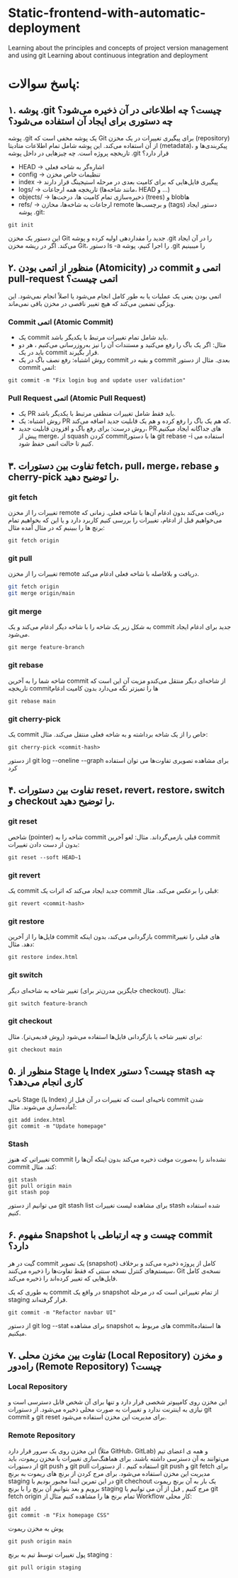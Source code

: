 # Static-frontend-with-automatic-deployment
Learning about the principles and concepts of project version management and using git Learning about continuous integration and deployment 

# پاسخ سوالات: 

## ۱. پوشه .git چیست؟ چه اطلاعاتی در آن ذخیره می‌شود؟ چه دستوری برای ایجاد آن استفاده می‌شود؟
پوشه .git یک پوشه مخفی است که Git برای پیگیری تغییرات در یک مخزن (repository) از آن استفاده می‌کند. این پوشه شامل تمام اطلاعات متادیتا (metadata)، پیکربندی‌ها و تاریخچه پروژه است.
چه چیزهایی در داخل پوشه .git قرار دارد؟
- HEAD → اشاره‌گر به شاخه فعلی
- config → تنظیمات خاص مخزن
- index → پیگیری فایل‌هایی که برای کامیت بعدی در مرحله استیجینگ قرار دارند
- logs/ → تاریخچه همه ارجاعات (مانند شاخه‌ها، HEAD و ...)
- objects/ → ذخیره‌سازی تمام کامیت ها، درخت‌ها (trees) و blobها
- refs/ → ارجاعات به شاخه‌ها، مخازن remote و برچسب‌ها (tags)
دستور ایجاد پوشه .git:

```
git init
```

این دستور یک مخزن Git جدید را مقداردهی اولیه کرده و پوشه .git را در آن ایجاد می‌کند.
اگر در ریشه مخزن Git، دستور ls -a را اجرا کنیم، پوشه .git را میبینیم

## ۲. منظور از اتمی بودن (Atomicity) در commit اتمی و pull-request اتمی چیست؟
اتمی بودن یعنی یک عملیات یا به طور کامل انجام می‌شود یا اصلاً انجام نمی‌شود. این ویژگی تضمین می‌کند که هیچ تغییر ناقصی در مخزن باقی نمی‌ماند.
### Commit اتمی (Atomic Commit)

- یک commit باید شامل تمام تغییرات مرتبط با یکدیگر باشد.
- مثال: اگر یک باگ را رفع می‌کنید و مستندات آن را نیز به‌روزرسانی می‌کنیم ، هر دو باید در یک commit قرار بگیرند.
- روش اشتباه: رفع نصف باگ در یک commit و بقیه در commit بعدی.
مثال از دستور commit اتمی:

```
git commit -m "Fix login bug and update user validation"
```

 ### Pull Request اتمی (Atomic Pull Request)
- یک PR باید فقط شامل تغییرات منطقی مرتبط با یکدیگر باشد.
- روش اشتباه: یک PR که هم یک باگ را رفع کرده و هم یک قابلیت جدید اضافه می‌کند.
- روش درست: برای رفع باگ و افزودن قابلیت جدید، PRهای جداگانه ایجاد میکنیم.
پیش از merge، از squash کردن commitها با دستور git rebase -i استفاده می کنیم تا حالت اتمی حفظ شود.

## ۳. تفاوت بین دستورات fetch، pull، merge، rebase و cherry-pick را توضیح دهید.
### git fetch
تغییرات را از مخزن remote دریافت می‌کند بدون ادغام آن‌ها با شاخه فعلی.
زمانی که می‌خواهیم قبل از ادغام، تغییرات را بررسی کنیم کاربرد دارد و یا این که بخواهیم تمام برنچ ها را ببینیم که در مثال آمده
مثال:

```
git fetch origin
```


### git pull
تغییرات را از مخزن remote دریافت و بلافاصله با شاخه فعلی ادغام می‌کند.

```sh
git fetch origin
git merge origin/main
```


### git merge
به شکل زیر یک شاخه را با شاخه دیگر ادغام می‌کند و یک commit جدید برای ادغام ایجاد می‌شود.
 

```
git merge feature-branch
```

### git rebase
شاخه شما را به آخرین commit از شاخه‌ای دیگر منتقل می‌کندو مزیت آن این است که تاریخچه commitها را تمیزتر نگه می‌دارد بدون کامیت ادغام
 

```
git rebase main
```


### git cherry-pick
یک commit خاص را از یک شاخه برداشته و به شاخه فعلی منتقل می‌کند.
 مثال:

```
git cherry-pick <commit-hash>
```

 از دستور git log --oneline --graph برای مشاهده تصویری تفاوت‌ها می توان استفاده کرد

## ۴. تفاوت بین دستورات reset، revert، restore، switch و checkout را توضیح دهید.
### git reset
شاخص (pointer) شاخه را به commit قبلی بازمی‌گرداند.
 مثال: لغو آخرین commit بدون از دست دادن تغییرات:

```
git reset --soft HEAD~1
```

### git revert
یک commit جدید ایجاد می‌کند که اثرات یک commit قبلی را برعکس می‌کند.
 مثال:

```
git revert <commit-hash>
```

### git restore
فایل‌ها را از آخرین commit بازگردانی می‌کند، بدون اینکه commitهای قبلی را تغییر دهد.
 مثال:

```
git restore index.html
```

### git switch
تغییر شاخه به شاخه‌ای دیگر (جایگزین مدرن‌تر برای checkout).
 مثال:
```
git switch feature-branch
```

### git checkout
برای تغییر شاخه یا بازگردانی فایل‌ها استفاده می‌شود (روش قدیمی‌تر).
 مثال:

```
git checkout main
```


## ۵. منظور از Stage یا Index چیست؟ دستور stash چه کاری انجام می‌دهد؟
ناحیه Stage (یا Index) ناحیه‌ای است که تغییرات در آن قبل از commit شدن آماده‌سازی می‌شوند.
 مثال:
```
git add index.html
git commit -m "Update homepage"
```

### Stash
تغییراتی که هنوز commit نشده‌اند را به‌صورت موقت ذخیره می‌کند بدون اینکه آن‌ها را commit کند.
 مثال:
```
git stash
git pull origin main
git stash pop
```
می توانیم از دستور git stash list برای مشاهده لیست تغییرات stash شده استفاده کنیم.

 
## ۶. مفهوم Snapshot چیست و چه ارتباطی با commit دارد؟

گیت در هر commit یک تصویر (snapshot) کامل از پروژه ذخیره می‌کند و برخلاف سیستم‌های کنترل نسخه سنتی که فقط تفاوت‌ها را ذخیره می‌کنند، Git نسخه‌ی کامل فایل‌هایی که تغییر کرده‌اند را ذخیره می‌کند.

به طوری که یک commit در واقع یک snapshot از تمام تغییراتی است که در مرحله staging قرار گرفته‌اند.
 
```
git commit -m "Refactor navbar UI"
```
 از دستور git log --stat برای مشاهده snapshot های مربوط به commit‌ها استفاده میکنیم.


## ۷. تفاوت بین مخزن محلی (Local Repository) و مخزن راه‌دور (Remote Repository) چیست؟
### Local Repository
این مخزن روی کامپیوتر شخصی قرار دارد و تنها برای آن شخص قابل دسترسی است و نیازی به اینترنت ندارد و تغییرات به صورت محلی ذخیره می‌شود.
از دستورات git commit و git reset برای مدیریت این مخزن استفاده می‌شود. 

### Remote Repository
این مخزن روی یک سرور قرار دارد (مثلاً GitHub، GitLab) و همه  ی اعضای تیم می‌توانند به آن دسترسی داشته باشند.
برای هماهنگ‌سازی تغییرات با مخزن ریموت، باید از دستورات git push و git pull استفاده کنیم .
از دستورات git push و git fetch برای مدیریت این مخزن استفاده می‌شود.
برای مرج کردن از برنچ های ریموت به برنچ staging  در این تمرین ابتدا مجبور بودیم با git chechout یک بار به آن برنچ ریموت برویم و بعد بتوانیم آن برنچ را با برنچ staging مرج کنیم , قبل از آن می توانیم یا git fetch origin   تمام برنج ها را مشاهده کنیم 
مثال از Workflow
کار محلی:
```
git add .
git commit -m "Fix homepage CSS"
```
پوش به مخزن ریموت

```
git push origin main
```

پول تغییرات توسط تیم به برنچ staging : 
```
git pull origin staging
```






